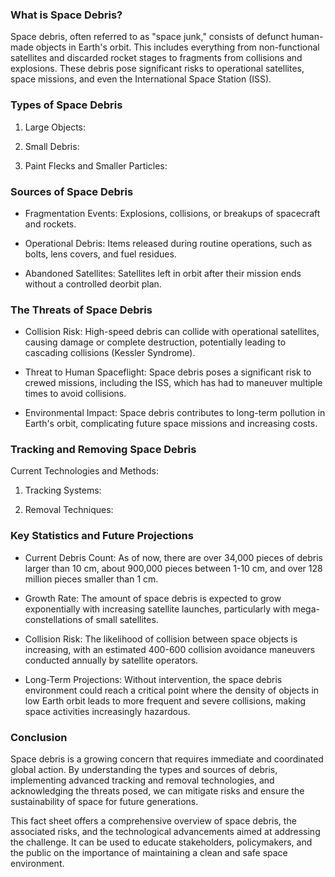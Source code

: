 ### What is Space Debris?

Space debris, often referred to as "space junk," consists of defunct human-made objects in Earth's orbit. This includes everything from non-functional satellites and discarded rocket stages to fragments from collisions and explosions. These debris pose significant risks to operational satellites, space missions, and even the International Space Station (ISS).

### Types of Space Debris

1. Large Objects:

1. Small Debris:

1. Paint Flecks and Smaller Particles:

### Sources of Space Debris

- Fragmentation Events: Explosions, collisions, or breakups of spacecraft and rockets.

- Operational Debris: Items released during routine operations, such as bolts, lens covers, and fuel residues.

- Abandoned Satellites: Satellites left in orbit after their mission ends without a controlled deorbit plan.

### The Threats of Space Debris

- Collision Risk: High-speed debris can collide with operational satellites, causing damage or complete destruction, potentially leading to cascading collisions (Kessler Syndrome).

- Threat to Human Spaceflight: Space debris poses a significant risk to crewed missions, including the ISS, which has had to maneuver multiple times to avoid collisions.

- Environmental Impact: Space debris contributes to long-term pollution in Earth's orbit, complicating future space missions and increasing costs.

### Tracking and Removing Space Debris

Current Technologies and Methods:

1. Tracking Systems:

1. Removal Techniques:

### Key Statistics and Future Projections

- Current Debris Count: As of now, there are over 34,000 pieces of debris larger than 10 cm, about 900,000 pieces between 1-10 cm, and over 128 million pieces smaller than 1 cm.

- Growth Rate: The amount of space debris is expected to grow exponentially with increasing satellite launches, particularly with mega-constellations of small satellites.

- Collision Risk: The likelihood of collision between space objects is increasing, with an estimated 400-600 collision avoidance maneuvers conducted annually by satellite operators.

- Long-Term Projections: Without intervention, the space debris environment could reach a critical point where the density of objects in low Earth orbit leads to more frequent and severe collisions, making space activities increasingly hazardous.

### Conclusion

Space debris is a growing concern that requires immediate and coordinated global action. By understanding the types and sources of debris, implementing advanced tracking and removal technologies, and acknowledging the threats posed, we can mitigate risks and ensure the sustainability of space for future generations.

<!-- Unsupported block type: divider -->

This fact sheet offers a comprehensive overview of space debris, the associated risks, and the technological advancements aimed at addressing the challenge. It can be used to educate stakeholders, policymakers, and the public on the importance of maintaining a clean and safe space environment.